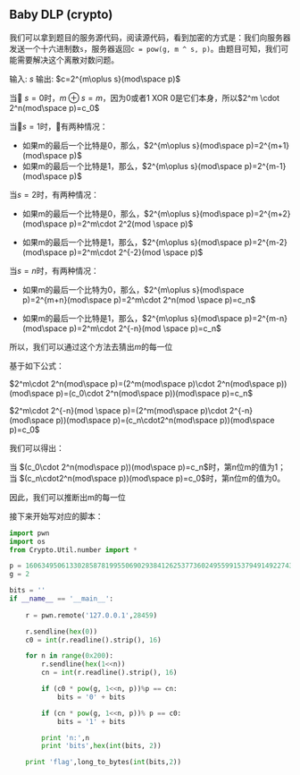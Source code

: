 ## Baby DLP (crypto)

我们可以拿到题目的服务源代码，阅读源代码，看到加密的方式是：我们向服务器发送一个十六进制数`s`，服务器返回`c = pow(g, m ^ s, p)`。由题目可知，我们可能需要解决这个离散对数问题。

输入: $s$
输出: $c=2^{m\oplus s}(mod\space p)$

当 $s=0$时，$m\oplus s=m$，因为0或者1 XOR 0是它们本身，所以$2^m \cdot 2^n(mod\space p)=c_0$

当$s=1$时，有两种情况：
- 如果m的最后一个比特是0，那么，$2^{m\oplus s}(mod\space p)=2^{m+1}(mod\space p)$
- 如果m的最后一个比特是1，那么，$2^{m\oplus s}(mod\space p)=2^{m-1}(mod\space p)$

当$s=2$时，有两种情况：
- 如果m的最后一个比特是0，那么，$2^{m\oplus s}(mod\space p)=2^{m+2}(mod\space p)=2^m\cdot 2^2(mod \space p)$

- 如果m的最后一个比特是1，那么，$2^{m\oplus s}(mod\space p)=2^{m-2}(mod\space p)=2^m\cdot 2^{-2}(mod \space p)$

当$s=n$时，有两种情况：
- 如果m的最后一个比特为0，那么，$2^{m\oplus s}(mod\space p)=2^{m+n}(mod\space p)=2^m\cdot 2^n(mod \space p)=c_n$

- 如果m的最后一个比特是1，那么，$2^{m\oplus s}(mod\space p)=2^{m-n}(mod\space p)=2^m\cdot 2^{-n}(mod \space p)=c_n$

所以，我们可以通过这个方法去猜出$m$的每一位

基于如下公式：

$2^m\cdot 2^n(mod\space p)=(2^m(mod\space p)\cdot 2^n(mod\space p))(mod\space p)=(c_0\cdot 2^n(mod\space p))(mod\space p)=c_n$

$2^m\cdot 2^{-n}(mod \space p)=(2^m(mod\space p)\cdot 2^{-n}(mod\space p))(mod\space p)=(c_n\cdot2^n(mod\space p))(mod\space p)=c_0$

我们可以得出：

当 $(c_0\cdot 2^n(mod\space p))(mod\space p)=c_n$时，第n位m的值为1；当 $(c_n\cdot2^n(mod\space p))(mod\space p)=c_0$时，第n位m的值为0。

因此，我们可以推断出m的每一位

接下来开始写对应的脚本：

```python
import pwn
import os
from Crypto.Util.number import *

p = 160634950613302858781995506902938412625377360249559915379491492274326359260806831823821711441204122060415286351711411013883400510041411782176467940678464161205204391247137689678794367049197824119717278923753940984084059450704378828123780678883777306239500480793044460796256306557893061457956479624163771194201
g = 2

bits = ''
if __name__ == '__main__':
	
	r = pwn.remote('127.0.0.1',28459) 

	r.sendline(hex(0))
	c0 = int(r.readline().strip(), 16)

	for n in range(0x200):
		r.sendline(hex(1<<n))
		cn = int(r.readline().strip(), 16)

		if (c0 * pow(g, 1<<n, p))%p == cn:
			bits = '0' + bits

		if (cn * pow(g, 1<<n, p))% p == c0:
			bits = '1' + bits

		print 'n:',n
		print 'bits',hex(int(bits, 2))

	print 'flag',long_to_bytes(int(bits,2))

```



